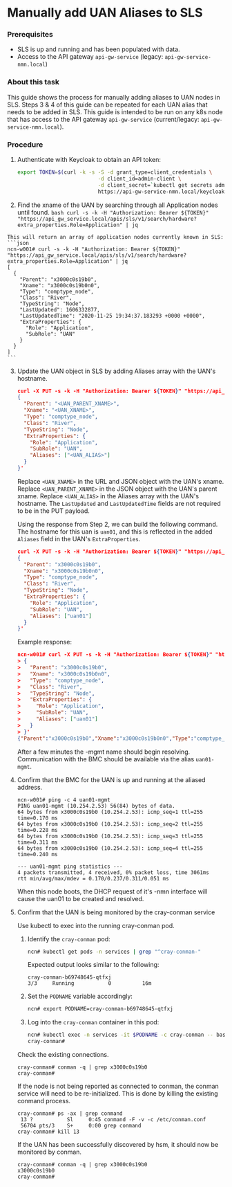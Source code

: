 # Manually add UAN Aliases to SLS
### Prerequisites 
* SLS is up and running and has been populated with data.
* Access to the API gateway `api-gw-service` (legacy: `api-gw-service-nmn.local`)

### About this task
This guide shows the process for manually adding aliases to UAN nodes in SLS. Steps 3 & 4 of this guide can be repeated for each UAN alias that needs to be added in SLS. This guide is intended to be run on any k8s node that has access to the API gateway `api-gw-service` (current/legacy: `api-gw-service-nmn.local`).

### Procedure
1. Authenticate with Keycloak to obtain an API token:
    ```bash
    export TOKEN=$(curl -k -s -S -d grant_type=client_credentials \
                              -d client_id=admin-client \
                              -d client_secret=`kubectl get secrets admin-client-auth -o jsonpath='{.data.client-secret}' | base64 -d` \
                              https://api-gw-service-nmn.local/keycloak/realms/shasta/protocol/openid-connect/token | jq -r '.access_token')
    ```

  2. Find the xname of the UAN by searching through all Application nodes until found.
    ```bash
    curl -s -k -H "Authorization: Bearer ${TOKEN}" "https://api_gw_service.local/apis/sls/v1/search/hardware?extra_properties.Role=Application" | jq
    ```

    This will return an array of application nodes currently known in SLS:
    ```json
    ncn-w001# curl -s -k -H "Authorization: Bearer ${TOKEN}" "https://api_gw_service.local/apis/sls/v1/search/hardware?extra_properties.Role=Application" | jq
    [
      {
        "Parent": "x3000c0s19b0",
        "Xname": "x3000c0s19b0n0",
        "Type": "comptype_node",
        "Class": "River",
        "TypeString": "Node",
        "LastUpdated": 1606332877,
        "LastUpdatedTime": "2020-11-25 19:34:37.183293 +0000 +0000",
        "ExtraProperties": {
          "Role": "Application",
          "SubRole": "UAN"
        }
      }
    ]
    ```

3. Update the UAN object in SLS by adding Aliases array with the UAN's hostname.
    ```json
    curl -X PUT -s -k -H "Authorization: Bearer ${TOKEN}" "https://api_gw_service.local/apis/sls/v1/hardware/<UAN_XNAME>" -d '
    {
      "Parent": "<UAN_PARENT_XNAME>",
      "Xname": "<UAN_XNAME>",
      "Type": "comptype_node",
      "Class": "River",
      "TypeString": "Node",
      "ExtraProperties": {
        "Role": "Application",
        "SubRole": "UAN",
        "Aliases": ["<UAN_ALIAS>"]
      }
    }'
    ```
    Replace `<UAN_XNAME>` in the URL and JSON object with the UAN's xname.
    Replace `<UAN_PARENT_XNAME>` in the JSON object with the UAN's parent xname.
    Replace `<UAN_ALIAS>` in the Aliases array with the UAN's hostname.
    The `LastUpdated` and `LastUpdatedTime` fields are not required to be in the PUT payload.

    Using the response from Step 2, we can build the following command. The hostname for this uan is `uan01`, and this is reflected in the added `Aliases` field in the UAN's `ExtraProperties`.
    ```json
    curl -X PUT -s -k -H "Authorization: Bearer ${TOKEN}" "https://api_gw_service.local/apis/sls/v1/hardware/x3000c0s19b0n0" -d '
    {
      "Parent": "x3000c0s19b0",
      "Xname": "x3000c0s19b0n0",
      "Type": "comptype_node",
      "Class": "River",
      "TypeString": "Node",
      "ExtraProperties": {
        "Role": "Application",
        "SubRole": "UAN",
        "Aliases": ["uan01"]
      }
    }'
    ```

    Example response:
    ```json
    ncn-w001# curl -X PUT -s -k -H "Authorization: Bearer ${TOKEN}" "https://api_gw_service.local/apis/sls/v1/hardware/x3000c0s19b0n0" -d '
    > {
    >   "Parent": "x3000c0s19b0",
    >   "Xname": "x3000c0s19b0n0",
    >   "Type": "comptype_node",
    >   "Class": "River",
    >   "TypeString": "Node",
    >   "ExtraProperties": {
    >     "Role": "Application",
    >     "SubRole": "UAN",
    >     "Aliases": ["uan01"]
    >   }
    > }'
    {"Parent":"x3000c0s19b0","Xname":"x3000c0s19b0n0","Type":"comptype_node","Class":"River","TypeString":"Node","LastUpdated":1606332877,"LastUpdatedTime":"2020-11-25 19:34:37.183293 +0000 +0000","ExtraProperties":{"Aliases":["uan01"],"Role":"Application","SubRole":"UAN"}}
    ```

    After a few minutes the -mgmt name should begin resolving. Communication with the BMC should be available via the alias `uan01-mgmt`.

4. Confirm that the BMC for the UAN is up and running at the aliased address.
    ```
    ncn-w001# ping -c 4 uan01-mgmt
    PING uan01-mgmt (10.254.2.53) 56(84) bytes of data.
    64 bytes from x3000c0s19b0 (10.254.2.53): icmp_seq=1 ttl=255 time=0.170 ms
    64 bytes from x3000c0s19b0 (10.254.2.53): icmp_seq=2 ttl=255 time=0.228 ms
    64 bytes from x3000c0s19b0 (10.254.2.53): icmp_seq=3 ttl=255 time=0.311 ms
    64 bytes from x3000c0s19b0 (10.254.2.53): icmp_seq=4 ttl=255 time=0.240 ms

    --- uan01-mgmt ping statistics ---
    4 packets transmitted, 4 received, 0% packet loss, time 3061ms
    rtt min/avg/max/mdev = 0.170/0.237/0.311/0.051 ms
    ```

    When this node boots, the DHCP request of it's -nmn interface will cause the uan01 to be created and resolved.

5. Confirm that the UAN is being monitored by the cray-conman service

    Use kubectl to exec into the running cray-conman pod.

    1. Identify the `cray-conman` pod:
       ```bash
       ncn# kubectl get pods -n services | grep "^cray-conman-"
       ```
    
       Expected output looks similar to the following:
       ```
       cray-conman-b69748645-qtfxj                                     3/3     Running           0          16m
       ```
    1. Set the `PODNAME` variable accordingly:
       ```bash
       ncn# export PODNAME=cray-conman-b69748645-qtfxj
       ```
    1. Log into the `cray-conman` container in this pod:
       ```bash
       ncn# kubectl exec -n services -it $PODNAME -c cray-conman -- bash
       cray-conman#  
       ```

    Check the existing connections.
    ```
    cray-conman# conman -q | grep x3000c0s19b0
    cray-conman#
    ```

    If the node is not being reported as connected to conman, the conman service will need to
    be re-initialized.  This is done by killing the existing conmand process.
    ```
    cray-conman# ps -ax | grep conmand
     13 ?           Sl     0:45 conmand -F -v -c /etc/conman.conf
     56704 pts/3    S+     0:00 grep conmand
    cray-conman# kill 13
    ```

    If the UAN has been successfully discovered by hsm, it should now be monitored by conman.
    ```
    cray-conman# conman -q | grep x3000c0s19b0
    x3000c0s19b0
    cray-conman#
    ```
